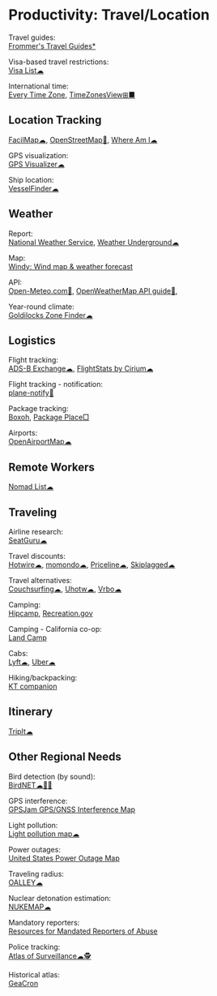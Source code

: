 # Productivity: Travel/Location

Travel guides:  
[Frommer's Travel Guides*](https://www.frommers.com/)

Visa-based travel restrictions:  
[Visa List☁](https://visalist.io/)

International time:  
[Every Time Zone](https://everytimezone.com/),
[TimeZonesView⊞■](https://www.nirsoft.net/utils/time_zones_view.html)

## Location Tracking

[FacilMap☁](https://facilmap.org/),
[OpenStreetMap🔌](https://www.openstreetmap.org/about),
[Where Am I☁](https://ctrlq.org/maps/where/)

GPS visualization:  
[GPS Visualizer☁](https://www.gpsvisualizer.com/)

Ship location:  
[VesselFinder☁](https://www.vesselfinder.com/)

## Weather

Report:  
[National Weather Service](https://www.weather.gov/),
[Weather Underground☁](https://www.wunderground.com/)

Map:  
[Windy: Wind map & weather forecast](https://www.windy.com/?18.790,99.003,5)

API:  
[Open-Meteo.com🔌](https://open-meteo.com/en),
[OpenWeatherMap API guide🔌](https://openweathermap.org/guide),

Year-round climate:  
[Goldilocks Zone Finder☁](https://lukechampine.com/goldilocks/)

## Logistics

Flight tracking:  
[ADS-B Exchange☁](https://globe.adsbexchange.com/),
[FlightStats by Cirium☁](https://www.flightstats.com)

Flight tracking - notification:  
[plane-notify🐍](https://github.com/Jxck-S/plane-notify)

Package tracking:  
[Boxoh](http://www.boxoh.com/),
[Package Place□](https://package.place/)

Airports:  
[OpenAirportMap☁](https://openairportmap.org/)

## Remote Workers

[Nomad List☁](https://nomadlist.com/)

## Traveling

Airline research:  
[SeatGuru☁](https://www.seatguru.com/)

Travel discounts:  
[Hotwire☁](https://www.hotwire.com/),
[momondo☁](https://www.momondo.com/),
[Priceline☁](https://www.priceline.com),
[Skiplagged☁](https://skiplagged.com/)

Travel alternatives:  
[Couchsurfing☁](https://www.couchsurfing.com/),
[Uhotw☁](https://www.unusualhotelsoftheworld.com/home),
[Vrbo☁](https://www.vrbo.com/)

Camping:  
[Hipcamp](https://www.hipcamp.com/en-US),
[Recreation.gov](https://www.recreation.gov/)

Camping - California co-op:  
[Land Camp](https://www.landcamp.org/)

Cabs:  
[Lyft☁](https://www.lyft.com/),
[Uber☁](https://www.uber.com/)

Hiking/backpacking:  
[KT companion](https://github.com/jamealg/KT-companion)

## Itinerary

[TripIt☁](https://www.tripit.com/web)

## Other Regional Needs

Bird detection (by sound):  
[BirdNET☁🍎🤖](https://birdnet.cornell.edu/)

GPS interference:  
[GPSJam GPS/GNSS Interference Map](https://gpsjam.org)

Light pollution:  
[Light pollution map☁](https://www.lightpollutionmap.info/)

Power outages:  
[United States Power Outage Map](https://poweroutage.us/)

Traveling radius:  
[OALLEY☁](https://www.oalley.net/)

Nuclear detonation estimation:  
[NUKEMAP☁](https://nuclearsecrecy.com/nukemap/)

Mandatory reporters:  
[Resources for Mandated Reporters of Abuse](https://mandatedreporter.com/)

Police tracking:  
[Atlas of Surveillance☁🕵️](https://atlasofsurveillance.org/)

Historical atlas:  
[GeaCron](http://geacron.com/)
